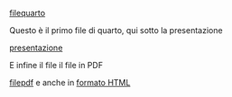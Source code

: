 [filequarto](quartopresentazione.html)

Questo è il primo file di quarto, qui sotto la presentazione

[presentazione](provadellapresentazione.html)

E infine il file il file in PDF

[filepdf](provafile.pdf) e anche in [formato HTML](provafile.html)
